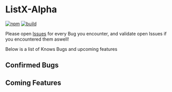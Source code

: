 # ListX-Alpha
[![npm](https://img.shields.io/npm/v/listx.svg?style=plastic)]() [![build](https://img.shields.io/badge/build-passing-green.svg?style=plastic)]()

Please open [Issues](https://github.com/lucakiebel/ListX-Alpha/issues/new) for every Bug you encounter, and validate open Issues if you encountered them aswell! 

Below is a list of Knows Bugs and upcoming features

## Confirmed Bugs

## Coming Features


